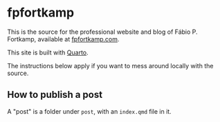 # fpfortkamp

This is the source for the professional website and blog of Fábio P. Fortkamp, available at [fpfortkamp.com](fpfortkamp.com).

This site is built with [Quarto](https://quarto.org).

The instructions below apply if you want to mess around locally with the source.


## How to publish a post

A "post" is a folder under `post`, with an `index.qmd` file in it.